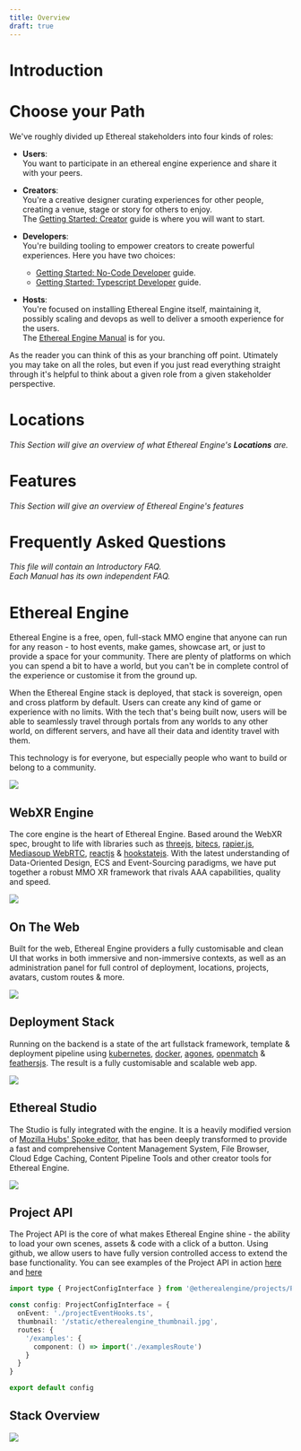 ```yaml
---
title: Overview
draft: true
---
```

# Introduction
<!--
NOTE: This section is a fork in the road.
In this page, readers will decide on which path to take next.
They should be presented with a choice to become creator,developer,host,user.
This page should send them directly to the relevant `Become a ...` tutorial/guide.
-->
<!-- TODO: Model after:  -->
<!--       https://dev.epicgames.com/community/fortnite/getting-started/verse -->
<!--       https://dev.epicgames.com/community/fortnite/getting-started/creative -->
<!--       docs.blender.org/ -->

# Choose your Path
We've roughly divided up Ethereal stakeholders into four kinds of roles:

- **Users**:  
  You want to participate in an ethereal engine experience and share it with your peers.  

- **Creators**:  
  You're a creative designer curating experiences for other people, creating a venue, stage or story for others to enjoy.  
  The [Getting Started: Creator](/creator) guide is where you will want to start.

- **Developers**:  
  You're building tooling to empower creators to create powerful experiences. Here you have two choices:   
  - [Getting Started: No-Code Developer](/developer/visualscript) guide.
  - [Getting Started: Typescript Developer](/developer/typescript) guide.

- **Hosts**:  
  You're focused on installing Ethereal Engine itself, maintaining it, possibly scaling and devops as well to deliver a smooth experience for the users.  
  The [Ethereal Engine Manual](/manual) is for you.

As the reader you can think of this as your branching off point. Utimately you may take on all the roles, but even if you just read everything straight through it's helpful to think about a given role from a given stakeholder perspective.


# Locations
_This Section will give an overview of what Ethereal Engine's **Locations** are._

# Features
_This Section will give an overview of Ethereal Engine's features_

# Frequently Asked Questions
_This file will contain an Introductory FAQ._  
_Each Manual has its own independent FAQ._

# Ethereal Engine

Ethereal Engine is a free, open, full-stack MMO engine that anyone can run for any reason - to host events, make games, showcase art, or just to provide a space for your community. There are plenty of platforms on which you can spend a bit to have a world, but you can't be in complete control of the experience or customise it from the ground up.

When the Ethereal Engine stack is deployed, that stack is sovereign, open and cross platform by default.
Users can create any kind of game or experience with no limits.
With the tech that's being built now, users will be able to seamlessly travel through portals from any worlds to any other world, on different servers,
and have all their data and identity travel with them.

This technology is for everyone, but especially people who want to build or belong to a community.

![](./images/overview/ethereal-engine.jpg)

## WebXR Engine
The core engine is the heart of Ethereal Engine. Based around the WebXR spec, brought to life with libraries such as [threejs](https://threejs.org/), [bitecs](https://github.com/NateTheGreatt/bitECS), [rapier.js](https://github.com/dimforge/rapier.js), [Mediasoup WebRTC](https://github.com/versatica/mediasoup), [reactjs](https://reactjs.org/) & [hookstatejs](https://hookstate.js.org/).
With the latest understanding of Data-Oriented Design, ECS and Event-Sourcing paradigms, we have put together a robust MMO XR framework that rivals AAA capabilities, quality and speed.

![](./images/overview/treehouse.jpeg)

## On The Web
Built for the web, Ethereal Engine providers a fully customisable and clean UI that works in both immersive and non-immersive contexts, as well as an administration panel for full control of deployment, locations, projects, avatars, custom routes & more.

![](./images/overview/admin-panel.jpg)

## Deployment Stack
Running on the backend is a state of the art fullstack framework, template & deployment pipeline using [kubernetes](https://kubernetes.io/), [docker](https://www.docker.com/), [agones](https://agones.dev/site/), [openmatch](https://open-match.dev/site/) & [feathersjs](https://feathersjs.com/). The result is a fully customisable and scalable web app.

![](./images/overview/backend-k8s.jpg)

## Ethereal Studio
The Studio is fully integrated with the engine. It is a heavily modified version of [Mozilla Hubs' Spoke editor](https://hubs.mozilla.com/spoke), that has been deeply transformed to provide a fast and comprehensive Content Management System, File Browser, Cloud Edge Caching, Content Pipeline Tools and other creator tools for Ethereal Engine.

![](./images/overview/puttclub-editor.jpg)

## Project API
The Project API is the core of what makes Ethereal Engine shine - the ability to load your own scenes, assets & code with a click of a button. Using github, we allow users to have fully version controlled access to extend the base functionality. You can see examples of the Project API in action [here](https://etherealengine.com/explore) and [here](https://github.com/EtherealEngine/ee-development-test-suite)
```ts
import type { ProjectConfigInterface } from '@etherealengine/projects/ProjectConfigInterface'

const config: ProjectConfigInterface = {
  onEvent: './projectEventHooks.ts',
  thumbnail: '/static/etherealengine_thumbnail.jpg',
  routes: {
    '/examples': {
      component: () => import('./examplesRoute')
    }
  }
}

export default config
```

## Stack Overview
![](./images/overview/stack.png)


